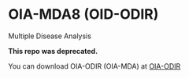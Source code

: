 # OIA-MDA8 (OID-ODIR)
Multiple Disease Analysis

**This repo was deprecated.**

You can download OIA-ODIR (OIA-MDA) at [OIA-ODIR](https://github.com/nkicsl/OIA-ODIR)
